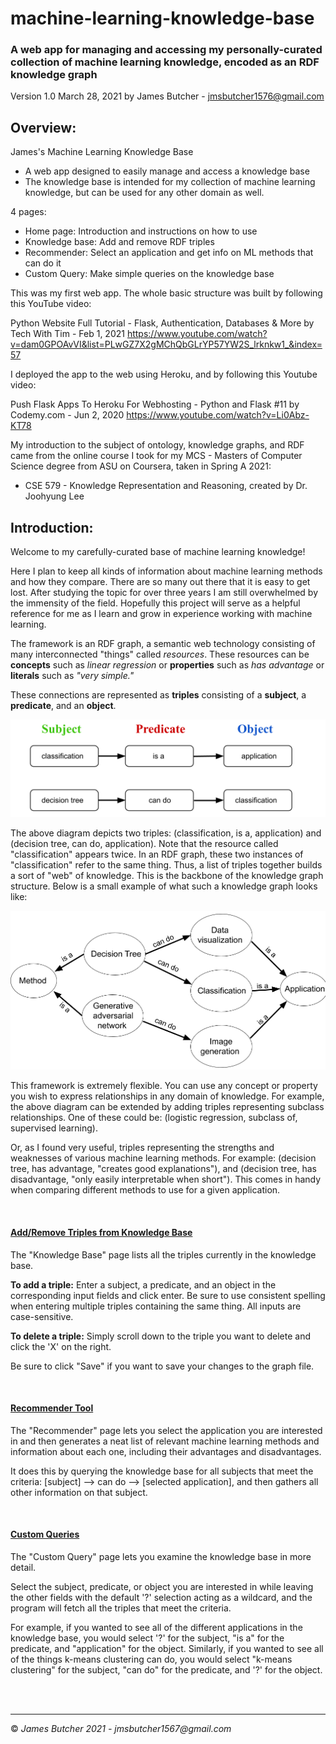 # machine-learning-knowledge-base

### A web app for managing and accessing my personally-curated collection of machine learning knowledge, encoded as an RDF knowledge graph
Version 1.0
March 28, 2021
by James Butcher - jmsbutcher1576@gmail.com

## Overview:

James's Machine Learning Knowledge Base

- A web app designed to easily manage and access a knowledge base
- The knowledge base is intended for my collection of machine learning knowledge, but can be used for any other domain as well.

4 pages:
- Home page: Introduction and instructions on how to use
- Knowledge base: Add and remove RDF triples
- Recommender: Select an application and get info on ML methods that can do it
- Custom Query: Make simple queries on the knowledge base

This was my first web app. The whole basic structure was built by following this YouTube video:

   Python Website Full Tutorial - Flask, Authentication, Databases & More
     by Tech With Tim - Feb 1, 2021
     https://www.youtube.com/watch?v=dam0GPOAvVI&list=PLwGZ7X2gMChQbGLrYP57YW2S_lrknkw1_&index=57

I deployed the app to the web using Heroku, and by following this Youtube video:

   Push Flask Apps To Heroku For Webhosting - Python and Flask #11
     by Codemy.com - Jun 2, 2020
     https://www.youtube.com/watch?v=Li0Abz-KT78

My introduction to the subject of ontology, knowledge graphs, and RDF came from the online course I took
for my MCS - Masters of Computer Science degree from ASU on Coursera, taken in Spring A 2021:
- CSE 579 - Knowledge Representation and Reasoning, created by Dr. Joohyung Lee


## Introduction:

<p>Welcome to my carefully-curated base of machine learning knowledge!</p>
<p>Here I plan to keep all kinds of information about machine learning methods and how they compare. There are so many out there 
   that it is easy to get lost. After studying the topic for over three years I am still overwhelmed by the immensity of the field.
   Hopefully this project will serve as a helpful reference for me as I learn and grow in experience working with machine learning.</p>
<p>The framework is an RDF graph, a semantic web technology consisting of many interconnected "things" called <i>resources</i>.
   These resources can be <b>concepts</b> such as <i>linear regression</i> or <b>properties</b> such as <i>has advantage</i> or 
   <b>literals</b> such as <i>"very simple."</i></p>
<p>These connections are represented as <b>triples</b> consisting of a <b>subject</b>, a <b>predicate</b>, and an <b>object</b>.</p>

<img src="https://github.com/jmsbutcher/machine-learning-knowledge-base/blob/master/website/static/triples_diagram1.png" class="img-fluid" alt="triples diagram">

<p>The above diagram depicts two triples: (classification, is a, application) and (decision tree, can do, application). Note that 
    the resource called "classification" appears twice. In an RDF graph, these two instances of "classification" refer to the same thing. 
    Thus, a list of triples together builds a sort of "web" of knowledge. This is the backbone of the knowledge graph structure.
    Below is a small example of what such a knowledge graph looks like:
</p>

<img src="https://github.com/jmsbutcher/machine-learning-knowledge-base/blob/master/website/static/simple_graph1.png" class="img-fluid" alt="simple graph">

<p>This framework is extremely flexible. You can use any concept or property you wish to express relationships in any domain of knowledge.
    For example, the above diagram can be extended by adding triples representing subclass relationships. One of these could be:
    (logistic regression, subclass of, supervised learning).
</p>
<p>Or, as I found very useful, triples representing the strengths and weaknesses of various machine learning methods. For example:
    (decision tree, has advantage, "creates good explanations"), and (decision tree, has disadvantage, "only easily interpretable when short").
    This comes in handy when comparing different methods to use for a given application.
</p>

<br />

<a href="/knowledge-base"><h4>Add/Remove Triples from Knowledge Base</h4></a>

<p>The "Knowledge Base" page lists all the triples currently in the knowledge base.</p>
<p><b>To add a triple:</b> Enter a subject, a predicate, and an object in the corresponding input fields and click enter.
Be sure to use consistent spelling when entering multiple triples containing the same thing. All inputs are case-sensitive.</p>
<p><b>To delete a triple:</b> Simply scroll down to the triple you want to delete and click the 'X' on the right.
<p>Be sure to click "Save" if you want to save your changes to the graph file.</p>

<br />

<a href="/recommender"><h4>Recommender Tool</h4></a>

<p>The "Recommender" page lets you select the application you are interested in and then generates a neat list of relevant
    machine learning methods and information about each one, including their advantages and disadvantages. 
</p>
<p>It does this by querying the knowledge base for all subjects that meet the criteria: [subject] --> can do --> [selected application],
    and then gathers all other information on that subject.
</p>

<br />

<a href="/query"><h4>Custom Queries</h4></a>

<p>The "Custom Query" page lets you examine the knowledge base in more detail.</p>
<p>Select the subject, predicate, or object you are interested in while leaving the other fields with the default '?'
    selection acting as a wildcard, and the program will fetch all the triples that meet the criteria.
</p>
<p>For example, if you wanted to see all of the different applications in the knowledge base, you would
    select '?' for the subject, "is a" for the predicate, and "application" for the object. Similarly, if 
    you wanted to see all of the things k-means clustering can do, you would select "k-means clustering" for 
    the subject, "can do" for the predicate, and '?' for the object.
</p>

<br />
<br />

<hr>

<p>&copy; <i>James Butcher 2021 - jmsbutcher1567@gmail.com</i></p>


